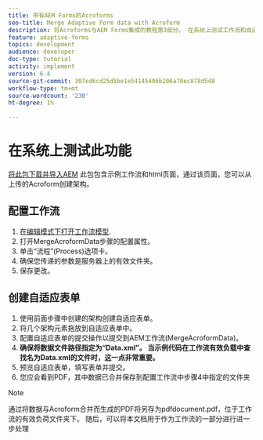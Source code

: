 ```yaml
---
title: 带有AEM Forms的Acroforms
seo-title: Merge Adaptive Form data with Acroform
description: 将Acroforms与AEM Forms集成的教程第3部分。 在系统上测试工作流和自适应表单。
feature: adaptive-forms
topics: development
audience: developer
doc-type: tutorial
activity: implement
version: 6.4
source-git-commit: 307ed6cd25d5be1e54145406b206a78ec878d548
workflow-type: tm+mt
source-wordcount: '230'
ht-degree: 1%

---
```



# 在系统上测试此功能

[将此包下载并导入AEM](assets/acro-form-aem-form.zip)
此包包含示例工作流和html页面，通过该页面，您可以从上传的Acroform创建架构。

## 配置工作流

1. [在编辑模式下打开工作流模型](http://localhost:4502/editor.html/conf/global/settings/workflow/models/MergeAcroformData.html).
2. 打开MergeAcroformData步骤的配置属性。
3. 单击“流程”(Process)选项卡。
4. 确保您传递的参数是服务器上的有效文件夹。
5. 保存更改。

## 创建自适应表单

1. 使用前面步骤中创建的架构创建自适应表单。
2. 将几个架构元素拖放到自适应表单中。
3. 配置自适应表单的提交操作以提交到AEM工作流(MergeAcroformData)。
4. **确保将数据文件路径指定为“Data.xml”。 当示例代码在工作流有效负载中查找名为Data.xml的文件时，这一点非常重要。**
5. 预览自适应表单，填写表单并提交。
6. 您应会看到PDF，其中数据已合并保存到配置工作流中步骤4中指定的文件夹

>[!NOTE]
>
>通过将数据与Acroform合并而生成的PDF将另存为pdfdocument.pdf，位于工作流的有效负荷文件夹下。 随后，可以将本文档用于作为工作流的一部分进行进一步处理
